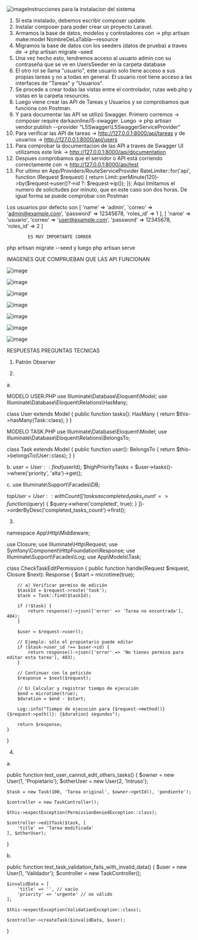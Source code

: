 ![image](https://github.com/user-attachments/assets/2bf3f5c3-30f7-4e1e-8663-f417471b38e8)Instrucciones para la instalacion del sistema

1.	Si esta instalado, debemos escribir composer update.
2.	Instalar composer para poder crear un proyecto Laravel.
3.	Armamos la base de datos, modelos y controladores con -> php artisan make:model NombreDeLaTabla—resource
4.	Migramos la base de datos con los seeders (datos de prueba) a traves de -> php artisan migrate –seed
5.	Una vez hecho esto, tendremos acceso al usuario admin con su contraseña que se ve en UsersSeeder en la carpeta database
6.	El otro rol se llama "usuario", este usuario solo tiene acceso a sus propias tareas y no a todas en general. El usuario root tiene acceso a las interfaces de "Tareas" y "Usuarios".
7.	Se procede a crear todas las vistas entre el controlador, rutas web.php y vistas en la carpeta resources.
8.	Luego viene crear las API de Tareas y Usuarios y se comprobamos que funciona con Postman.
9.	Y para documentar las API se utilizó Swagger. Primero corremos -> composer require darkaonline/l5-swagger. Luego -> php artisan vendor:publish --provider "L5Swagger\L5SwaggerServiceProvider"
10. Para verificar las API de tareas -> http://127.0.0.1:8000/api/tareas y de usuarios -> http://127.0.0.1:8000/api/users
11. Para comprobar la documentacion de las API a traves de Swagger UI utilizamos este link -> http://127.0.0.1:8000/api/documentation
12. Despues comprobamos que el servidor o API está corriendo correctamente con -> http://127.0.0.1:8000/api/test
13. Por ultimo en App/Providers/RouteServiceProvider
    RateLimiter::for('api', function (Request $request) {
            return Limit::perMinute(120)->by($request->user()?->id ?: $request->ip());
        });
    Aqui limitamos el numero de solicitudes por minuto, que en este caso son dos horas. De igual forma se puede comprobar con Postman



Los usuarios por defecto son
[
                'name' => 'admin',
                'correo' => 'admin@example.com',
                'password' => 12345678,
                'roles_id' => 1
            ],
            [
                'name' => 'usuario',
                'correo' => 'user@example.com',
                'password' => 12345678,
                'roles_id' => 2
            ]

            ES MUY IMPORTANTE CORRER
php artisan migrate --seed y luego php artisan serve


IMAGENES QUE COMPRUEBAN QUE LAS API FUNCIONAN

![image](https://github.com/user-attachments/assets/79acc03c-1544-4f8e-98e5-8042588893fc)

![image](https://github.com/user-attachments/assets/49174f99-06f4-4742-8efb-f96822686134)

![image](https://github.com/user-attachments/assets/d971e971-8be3-4ffe-b990-d17125058af6)

![image](https://github.com/user-attachments/assets/18b61b56-15e4-4977-b5ea-cc9c3b2f631b)

![image](https://github.com/user-attachments/assets/21bbde76-4f96-4357-acc6-cff9198b1838)

![image](https://github.com/user-attachments/assets/58112f2f-5d5c-4892-a168-f7c8b8da9a40)

![image](https://github.com/user-attachments/assets/4b1fc207-c053-4187-bc75-22a57e4b294b)













RESPUESTAS PREGUNTAS TECNICAS

1. Patrón Observer

2. 

a.	

MODELO USER.PHP
use Illuminate\Database\Eloquent\Model;
use Illuminate\Database\Eloquent\Relations\HasMany;

class User extends Model
{
    public function tasks(): HasMany
    {
        return $this->hasMany(Task::class);
    }
}

MODELO TASK.PHP
use Illuminate\Database\Eloquent\Model;
use Illuminate\Database\Eloquent\Relations\BelongsTo;

class Task extends Model
{
    public function user(): BelongsTo
    {
        return $this->belongsTo(User::class);
    }
}

b. $user = User::find($userId);
$highPriorityTasks = $user->tasks()->where('priority', 'alta')->get();

c.	use Illuminate\Support\Facades\DB;

$topUser = User::withCount([
 'tasks as completed_tasks_count' => function ($query) {
$query->where('completed', true);
 }
])->orderByDesc('completed_tasks_count')->first();


3. 

namespace App\Http\Middleware;

use Closure;
use Illuminate\Http\Request;
use Symfony\Component\HttpFoundation\Response;
use Illuminate\Support\Facades\Log;
use App\Models\Task;

class CheckTaskEditPermission
{
    public function handle(Request $request, Closure $next): Response
    {
        $start = microtime(true); 

        // a) Verificar permiso de edición
        $taskId = $request->route('task'); 
        $task = Task::find($taskId);

        if (!$task) {
            return response()->json(['error' => 'Tarea no encontrada'], 404);
        }

        $user = $request->user();

        // Ejemplo: sólo el propietario puede editar
        if ($task->user_id !== $user->id) {
            return response()->json(['error' => 'No tienes permiso para editar esta tarea'], 403);
        }

        // Continuar con la petición
        $response = $next($request);

        // b) Calcular y registrar tiempo de ejecución
        $end = microtime(true);
        $duration = $end - $start;

        Log::info("Tiempo de ejecución para {$request->method()} {$request->path()}: {$duration} segundos");

        return $response;
    }
}

4.

a.	

public function test_user_cannot_edit_others_tasks()
{
    $owner = new User(1, 'Propietario');
    $otherUser = new User(2, 'Intruso');

    $task = new Task(100, 'Tarea original', $owner->getId(), 'pendiente');

    $controller = new TaskController();

    $this->expectException(PermissionDeniedException::class);

    $controller->editTask($task, [
        'title' => 'Tarea modificada'
    ], $otherUser);
}

b.	

public function test_task_validation_fails_with_invalid_data()
{
    $user = new User(1, 'Validador');
    $controller = new TaskController();

    $invalidData = [
        'title' => '', // vacío
        'priority' => 'urgente' // no válido
    ];

    $this->expectException(ValidationException::class);

    $controller->createTask($invalidData, $user);
}











